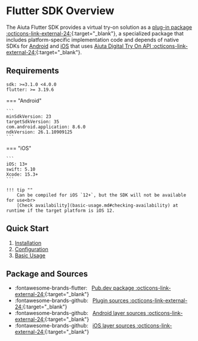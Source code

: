 # Flutter SDK Overview

The Aiuta Flutter SDK provides a virtual try-on solution as a [plug-in package :octicons-link-external-24:](https://flutter.dev/developing-packages/){:target="_blank"}, a specialized package that includes platform-specific implementation code and depends of native SDKs for [Android](../android/overview.md) and [iOS](../ios/overview.md) that uses [Aiuta Digital Try On API :octicons-link-external-24:](https://developer.aiuta.com/products/digital-try-on/Documentation){:target="_blank"}.

## Requirements

```
sdk: >=3.1.0 <4.0.0
flutter: >= 3.19.6
```

=== "Android"

    ```
    minSdkVersion: 23
    targetSdkVersion: 35
    com.android.application: 8.6.0
    ndkVersion: 26.1.10909125
    ```

=== "iOS"

    ```
    iOS: 13+
    swift: 5.10
    Xcode: 15.3+
    ```

    !!! tip ""
        Can be compiled for iOS `12+`, but the SDK will not be available for use<br>
        [Check availability](basic-usage.md#checking-availability) at runtime if the target platform is iOS 12.

## Quick Start

1. [Installation](installation.md)
2. [Configuration](configuration.md)
3. [Basic Usage](basic-usage.md)

## Package and Sources

<div class="grid cards" markdown>

- :fontawesome-brands-flutter: &nbsp; [Pub.dev package :octicons-link-external-24:](https://pub.dev/packages/aiuta_flutter){:target="_blank"}
- :fontawesome-brands-github: &nbsp; [Plugin sources :octicons-link-external-24:](https://github.com/aiuta-com/flutter-sdk){:target="_blank"}
- :fontawesome-brands-github: &nbsp; [Android layer sources :octicons-link-external-24:](https://github.com/aiuta-com/android-sdk){:target="_blank"}
- :fontawesome-brands-github: &nbsp; [iOS layer sources :octicons-link-external-24:](https://github.com/aiuta-com/aiuta-ios-sdk){:target="_blank"}

</div>
